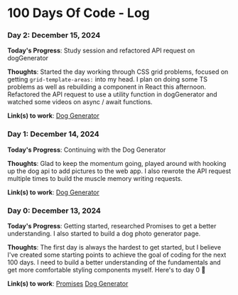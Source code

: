 # 100 Days Of Code - Log

### Day 2: December 15, 2024

**Today's Progress**: Study session and refactored API request on dogGenerator

**Thoughts**: Started the day working through CSS grid problems, focused on getting `grid-template-areas:` into my head. I plan on doing some TS problems as well as rebuilding a component in React this afternoon.
<br/>
Refactored the API request to use a utility function in dogGenerator and watched some videos on async / await functions.

**Link(s) to work**: [Dog Generator](https://github.com/charlehs/dogGenerator)

### Day 1: December 14, 2024

**Today's Progress**: Continuing with the Dog Generator

**Thoughts**: Glad to keep the momentum going, played around with hooking up the dog api to add pictures to the web app. I also rewrote the API request multiple times to build the muscle memory writing requests.

**Link(s) to work**: [Dog Generator](https://github.com/charlehs/dogGenerator)

### Day 0: December 13, 2024

**Today's Progress**: Getting started, researched Promises to get a better understanding. I also started to build a dog photo generator page.

**Thoughts**: The first day is always the hardest to get started, but I believe I've created some starting points to achieve the goal of coding for the next 100 days.
I need to build a better understanding of the fundamentals and get more comfortable styling components myself. Here's to day 0 🍻

**Link(s) to work**: [Promises](https://github.com/charlehs/Fundamentals/blob/main/script.js) [Dog Generator](https://github.com/charlehs/dogGenerator)
